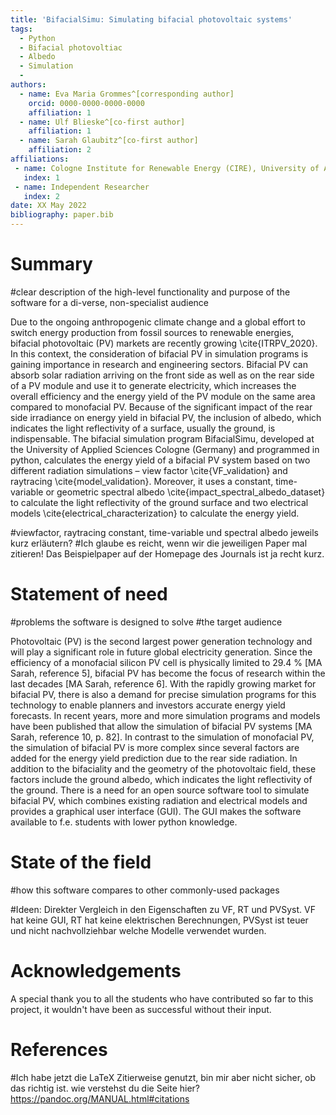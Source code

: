 ```yaml
---
title: 'BifacialSimu: Simulating bifacial photovoltaic systems'
tags:
  - Python
  - Bifacial photovoltiac
  - Albedo
  - Simulation
  -
authors:
  - name: Eva Maria Grommes^[corresponding author]
    orcid: 0000-0000-0000-0000
    affiliation: 1
  - name: Ulf Blieske^[co-first author]
    affiliation: 1
  - name: Sarah Glaubitz^[co-first author]
    affiliation: 2
affiliations:
 - name: Cologne Institute for Renewable Energy (CIRE), University of Applied Science Cologne, Cologne, Germany
   index: 1
 - name: Independent Researcher
   index: 2
date: XX May 2022
bibliography: paper.bib
---
```


# Summary

#clear description of the high-level functionality and purpose of the software for a di-verse, non-specialist audience

Due to the ongoing anthropogenic climate change and a global effort to switch energy production from fossil sources to renewable energies, bifacial photovoltaic (PV) markets are recently growing \cite{ITRPV_2020}. In this context, the consideration of bifacial PV in simulation programs is gaining importance in research and engineering sectors. Bifacial PV can absorb solar radiation arriving on the front side as well as on the rear side of a PV module and use it to generate electricity, which increases the overall efficiency and the energy yield of the PV module on the same area compared to monofacial PV. Because of the significant impact of the rear side irradiance on energy yield in bifacial PV, the inclusion of albedo, which indicates the light reflectivity of a surface, usually the ground, is indispensable. The bifacial simulation program BifacialSimu, developed at the University of Applied Sciences Cologne (Germany) and programmed in python, calculates the energy yield of a bifacial PV system based on two different radiation simulations – view factor \cite{VF_validation} and raytracing \cite{model_validation}. Moreover, it uses a constant, time-variable or geometric spectral albedo \cite{impact_spectral_albedo_dataset} to calculate the light reflectivity of the ground surface and two electrical models \cite{electrical_characterization} to calculate the energy yield.

#viewfactor, raytracing constant, time-variable und spectral albedo jeweils kurz erläutern?
#Ich glaube es reicht, wenn wir die jeweiligen Paper mal zitieren! Das Beispielpaper auf der Homepage des Journals ist ja recht kurz.


# Statement of need

#problems the software is designed to solve
#the target audience

Photovoltaic (PV) is the second largest power generation technology and will play a significant role in future global electricity generation. Since the efficiency of a monofacial silicon PV cell is physically limited to 29.4 % [MA Sarah, reference 5], bifacial PV has become the focus of research within the last decades [MA Sarah, reference 6]. With the rapidly growing market for bifacial PV, there is also a demand for precise simulation programs for this technology to enable planners and investors accurate energy yield forecasts. In recent years, more and more simulation programs and models have been published that allow the simulation of bifacial PV systems [MA Sarah, reference 10, p. 82]. In contrast to the simulation of monofacial PV, the simulation of bifacial PV is more complex since several factors are added for the energy yield prediction due to the rear side radiation. In addition to the bifaciality and the geometry of the photovoltaic field, these factors include the ground albedo, which indicates the light reflectivity of the ground. There is a need for an open source software tool to simulate bifacial PV, which combines existing radiation and electrical models and provides a graphical user interface (GUI). The GUI makes the software available to f.e. students with lower python knowledge. 



# State of the field

#how this software compares to other commonly-used packages

#Ideen: Direkter Vergleich in den Eigenschaften zu VF, RT und PVSyst. VF hat keine GUI, RT hat keine elektrischen Berechnungen, PVSyst ist teuer und nicht nachvollziehbar welche Modelle verwendet wurden. 


# Acknowledgements
A special thank you to all the students who have contributed so far to this project, it wouldn't have been as successful without their input.



# References
#Ich habe jetzt die LaTeX Zitierweise genutzt, bin mir aber nicht sicher, ob das richtig ist. wie verstehst du die Seite hier? https://pandoc.org/MANUAL.html#citations
